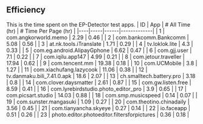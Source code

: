 ## Efficiency
This is the time spent on the EP-Detector test apps.
| ID | App | # All Time (hr) | # Time Per Page (hr) |
|----|-----|------|-------------|
| 1  | com.angkorworld.memo | 2.29 | 0.46 |
| 2  | com.bankcomm.Bankcomm | 5.08 | 0.56 |
| 3  | at.nk.tools.iTranslate | 1.71 | 0.29 |
| 4  | tv.loklok.lite | 4.3 | 0.33 |
| 5  | com.eg.android.AlipayGphone | 6.62 | 0.47 |
| 6  | com.gjj.user | 7.1 | 0.22 |
| 7  | com.iqilu.app147 | 4.99 | 0.21 |
| 8  | com.jetour.traveller | 17.94 | 0.62 |
| 9  | com.tencent.mm | 19.38 | 0.18 |
| 10 | com.UCMobile | 3.8 | 1.27 |
| 11 | com.xiachufang.lazycook | 11.06 | 0.38 |
| 12 | tv.danmaku.bili_7.41.0.apk | 18.6 | 2.07 |
| 13 | ch.smalltech.battery.pro | 3.18 | 0.8 |
| 14 | com.clover.daysmatter | 2.61 | 0.87 |
| 15 | com.gw.listen.free | 8.59 | 0.41 |
| 16 | com.lyrebirdstudio.photo_editor_pro | 3.9 | 0.65 |
| 17 | com.picsart.studio | 14.03 | 0.88 |
| 18 | com.smp.musicspeed | 0.14 | 0.07 |
| 19 | com.sunster.mangasuki | 1.09 | 0.27 |
| 20 | com.theotino.chinadaily | 3.56 | 0.45 |
| 21 | com.tianyancha.skyeye | 0.27 | 0.14 |
| 22 | io.faceapp | 0.51 | 0.26 |
| 23 | photo.editor.photoeditor.filtersforpictures | 0.36 | 0.18 |

